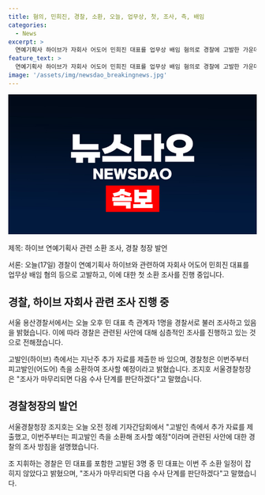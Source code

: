 ```yaml
---
title: 혐의, 민희진, 경찰, 소환, 오늘, 업무상, 첫, 조사, 측, 배임
categories:
  - News
excerpt: >
  연예기획사 하이브가 자회사 어도어 민희진 대표를 업무상 배임 혐의로 경찰에 고발한 가운데, 민 대표 측 관계자 1명이 경찰에 소환조사를 받고 있다. 경찰은 이번 주에 어도어 측도 소환 조사할 예정이며, 조사 결과에 따라 추가 수사 단계를 결정할 것으로 전해졌다. (150자)
feature_text: >
  연예기획사 하이브가 자회사 어도어 민희진 대표를 업무상 배임 혐의로 경찰에 고발한 가운데, 민 대표 측 관계자 1명이 경찰에 소환조사를 받고 있다. 경찰은 이번 주에 어도어 측도 소환 조사할 예정이며, 조사 결과에 따라 추가 수사 단계를 결정할 것으로 전해졌다. (150자)
image: '/assets/img/newsdao_breakingnews.jpg'
---
```


<p><img src="/assets/img/newsdao_breakingnews.jpg" alt="pcversion 속보" /></p>

<p>제목: 하이브 연예기획사 관련 소환 조사, 경찰 청장 발언</p>

<p>서론:
오늘(17일) 경찰이 연예기획사 하이브와 관련하여 자회사 어도어 민희진 대표를 업무상 배임 혐의 등으로 고발하고, 이에 대한 첫 소환 조사를 진행 중입니다.</p>

<h2 data-ke-size="size26">경찰, 하이브 자회사 관련 조사 진행 중</h2>

<p>서울 용산경찰서에서는 오늘 오후 민 대표 측 관계자 1명을 경찰서로 불러 조사하고 있음을 밝혔습니다. 이에 따라 경찰은 관련된 사안에 대해 심층적인 조사를 진행하고 있는 것으로 전해졌습니다.</p>

<p data-ke-size="size16">고발인(하이브) 측에서는 지난주 추가 자료를 제출한 바 있으며, 경찰청은 이번주부터 피고발인(어도어) 측을 소환하여 조사할 예정이라고 밝혔습니다. 조지호 서울경찰청장은 "조사가 마무리되면 다음 수사 단계를 판단하겠다"고 말했습니다.</p>

<h2 data-ke-size="size26">경찰청장의 발언</h2>

<p>서울경찰청장 조지호는 오늘 오전 정례 기자간담회에서 "고발인 측에서 추가 자료를 제출했고, 이번주부터는 피고발인 측을 소환해 조사할 예정"이라며 관련된 사안에 대한 경찰의 조사 방침을 설명했습니다.</p>

<p data-ke-size="size16">조 지휘하는 경찰은 민 대표를 포함한 고발된 3명 중 민 대표는 이번 주 소환 일정이 잡히지 않았다고 밝혔으며, "조사가 마무리되면 다음 수사 단계를 판단하겠다"고 말했습니다.</p>

